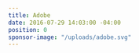 ```yaml
---
title: Adobe
date: 2016-07-29 14:03:00 -04:00
position: 0
sponsor-image: "/uploads/adobe.svg"
---
```


